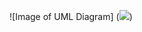 

![Image of UML Diagram] (<img src="https://embed.creately.com/xhrOrHfOfPg?token=0263Ppe3YxRyhSLo&type=svg">)
